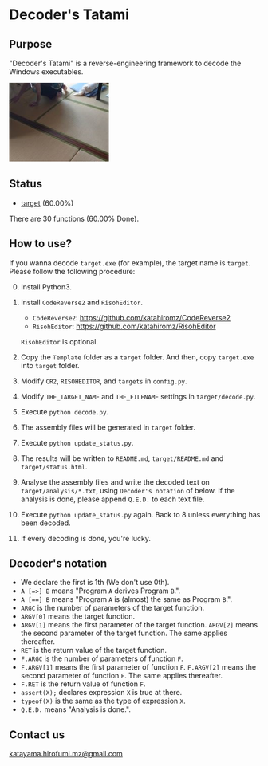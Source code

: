 # Decoder's Tatami

## Purpose

"Decoder's Tatami" is a reverse-engineering framework to decode the Windows executables.

![Tatami](tatami.jpg "Tatami (Japanese relaxing mat)")

## Status

- [target](target/README.md) (60.00%)

There are 30 functions (60.00% Done).

## How to use?

If you wanna decode `target.exe` (for example), the target name is `target`.
Please follow the following procedure:

0. Install Python3.
1. Install `CodeReverse2` and `RisohEditor`.
    - `CodeReverse2`: https://github.com/katahiromz/CodeReverse2
    - `RisohEditor`: https://github.com/katahiromz/RisohEditor

    `RisohEditor` is optional.
2. Copy the `Template` folder as a `target` folder. And then, copy `target.exe` into `target` folder.
3. Modify `CR2`, `RISOHEDITOR`, and `targets` in `config.py`.
4. Modify `THE_TARGET_NAME` and `THE_FILENAME` settings in `target/decode.py`.
5. Execute `python decode.py`.
6. The assembly files will be generated in `target` folder.
7. Execute `python update_status.py`.
8. The results will be written to `README.md`, `target/README.md` and `target/status.html`.
9. Analyse the assembly files and write the decoded text on `target/analysis/*.txt`, using `Decoder's notation` of below.
   If the analysis is done, please append `Q.E.D.` to each text file.
10. Execute `python update_status.py` again. Back to 8 unless everything has been decoded.
11. If every decoding is done, you're lucky.

## Decoder's notation

- We declare the first is 1th (We don't use 0th).
- `A [=>] B` means "Program `A` derives Program `B`.".
- `A [==] B` means "Program `A` is (almost) the same as Program `B`.".
- `ARGC` is the number of parameters of the target function.
- `ARGV[0]` means the target function.
- `ARGV[1]` means the first parameter of the target function.
  `ARGV[2]` means the second parameter of the target function.
  The same applies thereafter.
- `RET` is the return value of the target function.
- `F.ARGC` is the number of parameters of function `F`.
- `F.ARGV[1]` means the first parameter of function `F`.
  `F.ARGV[2]` means the second parameter of function `F`.
  The same applies thereafter.
- `F.RET` is the return value of function `F`.
- `assert(X);` declares expression `X` is true at there.
- `typeof(X)` is the same as the type of expression `X`.
- `Q.E.D.` means "Analysis is done.".

## Contact us

katayama.hirofumi.mz@gmail.com
